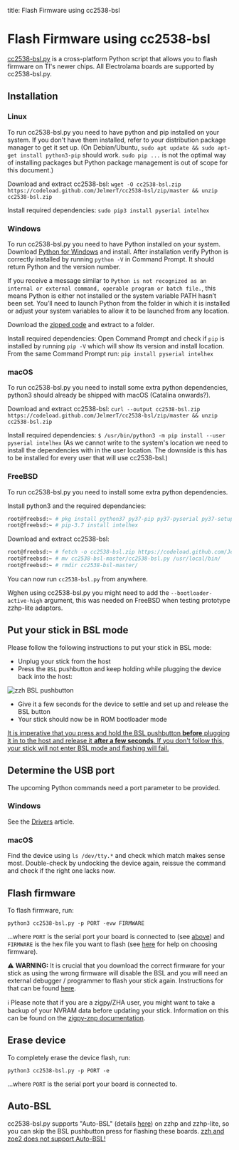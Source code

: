 title: Flash Firmware using cc2538-bsl

# Flash Firmware using cc2538-bsl

[cc2538-bsl.py](https://github.com/JelmerT/cc2538-bsl) is a cross-platform Python script that allows you to flash firmware on TI's newer chips. All Electrolama boards are supported by cc2538-bsl.py.


## Installation

### Linux

To run cc2538-bsl.py you need to have python and pip installed on your system. If you don't have them installed, refer to your distribution package manager to get it set up. (On Debian/Ubuntu, `sudo apt update && sudo apt-get install python3-pip` should work. `sudo pip ...` is not the optimal way of installing packages but Python package management is out of scope for this document.)

Download and extract cc2538-bsl: `wget -O cc2538-bsl.zip https://codeload.github.com/JelmerT/cc2538-bsl/zip/master && unzip cc2538-bsl.zip`

Install required dependencies: `sudo pip3 install pyserial intelhex`


### Windows
To run cc2538-bsl.py you need to have Python installed on your system. Download [Python for Windows](https://www.python.org/downloads/) and install. After installation verify Python is correctly installed by running `python -V` in Command Prompt. It should return Python and the version number.

If you receive a message similar to `Python is not recognized as an internal or external command, operable program or batch file.`, this means Python is either not installed or the system variable PATH hasn’t been set. You’ll need to launch Python from the folder in which it is installed or adjust your system variables to allow it to be launched from any location.

Download the [zipped code](https://github.com/JelmerT/cc2538-bsl/archive/master.zip) and extract to a folder.

Install required dependencies: Open Command Prompt and check if `pip` is installed by running `pip -V` which will show its version and install location. From the same Command Prompt run: `pip install pyserial intelhex`


### macOS
To run cc2538-bsl.py you need to install some extra python dependencies, python3 should already be shipped with macOS (Catalina onwards?).

Download and extract cc2538-bsl: `curl --output cc2538-bsl.zip https://codeload.github.com/JelmerT/cc2538-bsl/zip/master && unzip cc2538-bsl.zip`

Install required dependencies: `$ /usr/bin/python3 -m pip install --user pyserial intelhex` (As we cannot write to the system's location we need to install the dependencies with in the user location. The downside is this has to be installed for every user that will use cc2538-bsl.)

### FreeBSD
To run cc2538-bsl.py you need to install some extra python dependencies.

Install python3 and the required dependancies:
```bash
root@freebsd:~ # pkg install python37 py37-pip py37-pyserial py37-setuptools
root@freebsd:~ # pip-3.7 install intelhex
```

Download and extract cc2538-bsl:
```bash
root@freebsd:~ # fetch -o cc2538-bsl.zip https://codeload.github.com/JelmerT/cc2538-bsl/zip/master ; unzip cc2538-bsl.zip cc2538-bsl-master/cc2538-bsl.py
root@freebsd:~ # mv cc2538-bsl-master/cc2538-bsl.py /usr/local/bin/
root@freebsd:~ # rmdir cc2538-bsl-master/
```

You can now run `cc2538-bsl.py` from anywhere.

Wghen using cc2538-bsl.py you might need to add the `--bootloader-active-high` argument, this was needed on FreeBSD when testing prototype zzhp-lite adaptors.

## Put your stick in BSL mode

Please follow the following instructions to put your stick in BSL mode:

  - Unplug your stick from the host
  - Press the `BSL` pushbutton and keep holding while plugging the device back into the host:

![zzh BSL pushbutton](/_assets/zzh-bsl-button.jpg)

  - Give it a few seconds for the device to settle and set up and release the BSL button
  - Your stick should now be in ROM bootloader mode

<ins>It is imperative that you press and hold the BSL pushbutton **before** plugging it in to the host and release it **after a few seconds**. If you don't follow this, your stick will not enter BSL mode and flashing will fail.</ins>

## Determine the USB port

The upcoming Python commands need a port parameter to be provided.

### Windows

See the [Drivers](drivers.md#windows) article.

### macOS

Find the device using `ls /dev/tty.*` and check which match makes sense most. Double-check by undocking the device again, reissue the command and check if the right one lacks now.

## Flash firmware

To flash firmware, run:

`python3 cc2538-bsl.py -p PORT -evw FIRMWARE`

...where `PORT` is the serial port your board is connected to (see [above](#determine-the-usb-port)) and `FIRMWARE` is the hex file you want to flash (see [here](/radio-docs/#step-2-download-the-correct-firmware-for-your-stick) for help on choosing firmware).

<p class="warn">⚠️ <b>WARNING:</b> It is crucial that you download the correct firmware for your stick as using the wrong firmware will disable the BSL and you will need an external debugger / programmer to flash your stick again. Instructions for that can be found <a href="/radio-docs/advanced/flash-jtag/">here</a>.</p>

<p class="info">ℹ️ Please note that if you are a zigpy/ZHA user, you might want to take a backup of your NVRAM data before updating your stick. Information on this can be found on the <a href="https://github.com/zigpy/zigpy-znp/blob/dev/TOOLS.md#backup-and-restore">zigpy-znp documentation</a>.</p>

## Erase device

To completely erase the device flash, run:

`python3 cc2538-bsl.py -p PORT -e`

...where `PORT` is the serial port your board is connected to.


## Auto-BSL
cc2538-bsl.py supports "Auto-BSL" (details [here](/radio-docs/bsl/#auto-bsl)) on zzhp and zzhp-lite, so you can skip the BSL pushbutton press for flashing these boards. <ins>zzh and zoe2 does not support Auto-BSL!</ins>
